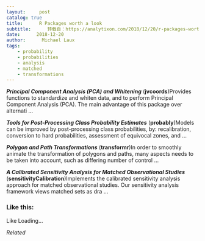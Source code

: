 ```yaml
---
layout:     post
catalog: true
title:      R Packages worth a look
subtitle:      转载自：https://analytixon.com/2018/12/20/r-packages-worth-a-look-1372/
date:      2018-12-20
author:      Michael Laux
tags:
    - probability
    - probabilities
    - analysis
    - matched
    - transformations
---
```


***Principal Component Analysis (PCA) and Whitening*** (**jvcoords**)Provides functions to standardize and whiten data, and to perform Principal Component Analysis (PCA). The main advantage of this package over alternati …

***Tools for Post-Processing Class Probability Estimates*** (**probably**)Models can be improved by post-processing class probabilities, by: recalibration, conversion to hard probabilities, assessment of equivocal zones, and …

***Polygon and Path Transformations*** (**transformr**)In order to smoothly animate the transformation of polygons and paths, many aspects needs to be taken into account, such as differing number of control …

***A Calibrated Sensitivity Analysis for Matched Observational Studies*** (**sensitivityCalibration**)Implements the calibrated sensitivity analysis approach for matched observational studies. Our sensitivity analysis framework views matched sets as dra …





### Like this:

Like Loading...


*Related*

